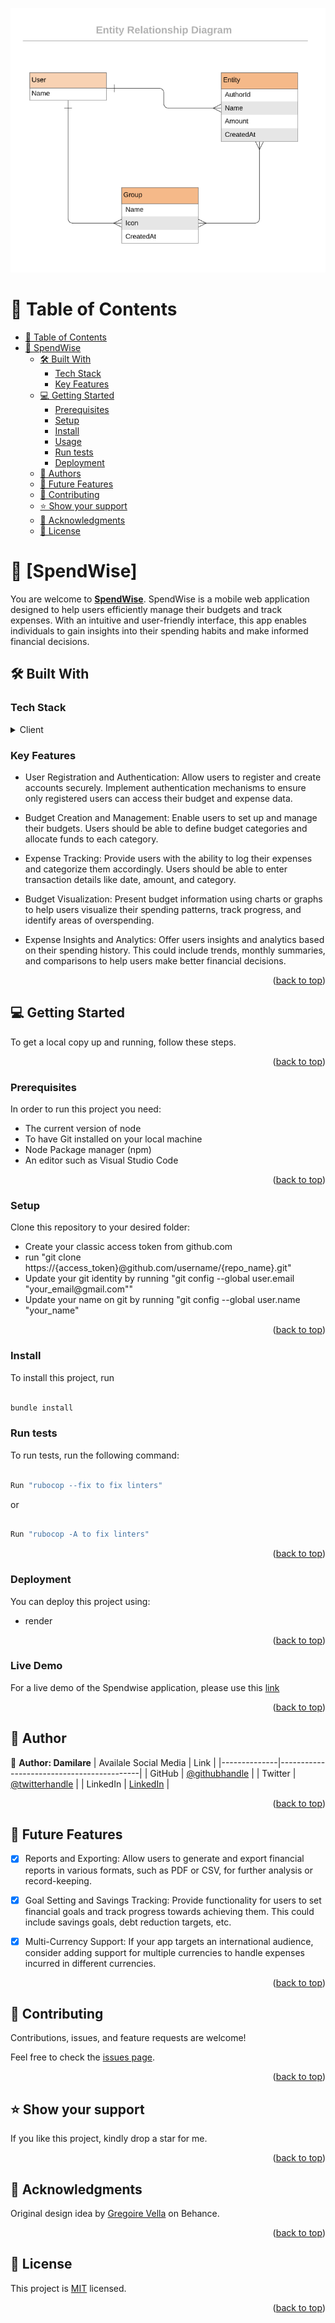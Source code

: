<!-- Insert an image from the current directory -->

![ERD ==> DATA MODEL](image.png)

<a name="readme-top"></a>

<!-- TABLE OF CONTENTS -->

# 📗 Table of Contents

- [📗 Table of Contents](#-table-of-contents)
- [📖 SpendWise](#-about-project-)
  - [🛠 Built With ](#-built-with-)
    - [Tech Stack ](#tech-stack-)
    - [Key Features ](#key-features-)
  - [💻 Getting Started ](#-getting-started-)
    - [Prerequisites](#prerequisites)
    - [Setup](#setup)
    - [Install](#install)
    - [Usage ](#usage-)
    - [Run tests ](#run-tests-)
    - [Deployment ](#deployment-)
  - [👥 Authors ](#-authors-)
  - [🔭 Future Features ](#-future-features-)
  - [🤝 Contributing ](#-contributing-)
  - [⭐️ Show your support ](#️-show-your-support-)
  - [🙏 Acknowledgments ](#-acknowledgments-)
  - [📝 License ](#-license-)

<!-- PROJECT DESCRIPTION -->

# 📖 [SpendWise] <a name="about-project"></a>

You are welcome to **[SpendWise](https://spendwise-jrzs.onrender.com)**. SpendWise is a mobile web application designed to help users efficiently manage their budgets and track expenses. With an intuitive and user-friendly interface, this app enables individuals to gain insights into their spending habits and make informed financial decisions.

## 🛠 Built With <a name="built-with"></a>

### Tech Stack <a name="tech-stack"></a>

<details>
  <summary>Client</summary>
  <ul>
    <li>RUBY</li>
    <li>RAILS</li>
  </ul>
</details>

<!-- Features -->

### Key Features <a name="key-features"></a>

- User Registration and Authentication: Allow users to register and create accounts securely. Implement authentication mechanisms to ensure only registered users can access their budget and expense data.

- Budget Creation and Management: Enable users to set up and manage their budgets. Users should be able to define budget categories and allocate funds to each category.

- Expense Tracking: Provide users with the ability to log their expenses and categorize them accordingly. Users should be able to enter transaction details like date, amount, and category.

- Budget Visualization: Present budget information using charts or graphs to help users visualize their spending patterns, track progress, and identify areas of overspending.

- Expense Insights and Analytics: Offer users insights and analytics based on their spending history. This could include trends, monthly summaries, and comparisons to help users make better financial decisions.

<p align="right">(<a href="#readme-top">back to top</a>)</p>

<!-- GETTING STARTED -->

## 💻 Getting Started <a name="getting-started"></a>

To get a local copy up and running, follow these steps.

<p align="right">(<a href="#readme-top">back to top</a>)</p>

### Prerequisites

In order to run this project you need:

<ul>
    <li>The current version of node</li>
    <li>To have Git installed on your local machine</li>
    <li>Node Package manager (npm) </li>
    <li>An editor such as Visual Studio Code</li>
  </ul>

<p align="right">(<a href="#readme-top">back to top</a>)</p>

### Setup

Clone this repository to your desired folder:

<ul>
    <li>Create your classic access token from github.com</li>
    <li>run "git clone https://{access_token}@github.com/username/{repo_name}.git"</li>
    <li>Update your git identity by running "git config --global user.email "your_email@gmail.com""</li>
    <li>Update your name on git by running "git config --global user.name "your_name"</li>
  </ul>

  <p align="right">(<a href="#readme-top">back to top</a>)</p>

### Install

To install this project, run

```sh

bundle install

```


### Run tests <a name="run-tests"></a>

To run tests, run the following command:

```sh

Run "rubocop --fix to fix linters"
```

or

```sh

Run "rubocop -A to fix linters"
```


<p align="right">(<a href="#readme-top">back to top</a>)</p>

### Deployment <a name="triangular_flag_on_post-deployment"></a>

You can deploy this project using:

- render


<p align="right">(<a href="#readme-top">back to top</a>)</p>

### Live Demo <a name="triangular_flag_on_post-deployment"></a>

For a live demo of the Spendwise application, please use this [link](https://spendwise-jrzs.onrender.com)


<p align="right">(<a href="#readme-top">back to top</a>)</p>

<!-- AUTHORS -->

## 👥 Author <a name="authors"></a>

👤 **Author: Damilare**
| Availale Social Media | Link                                      |
|--------------|-------------------------------------------|
| GitHub       | [@githubhandle](https://github.com/Bestbynature)     |
| Twitter      | [@twitterhandle](https://twitter.com/Dammybest)     |
| LinkedIn     | [LinkedIn](https://www.linkedin.com/in/damilareismailabestbynature/) |


<p align="right">(<a href="#readme-top">back to top</a>)</p>

<!-- FUTURE FEATURES -->

## 🔭 Future Features <a name="future-features"></a>

- [x] Reports and Exporting: Allow users to generate and export financial reports in various formats, such as PDF or CSV, for further analysis or record-keeping.

- [x] Goal Setting and Savings Tracking: Provide functionality for users to set financial goals and track progress towards achieving them. This could include savings goals, debt reduction targets, etc.

- [x] Multi-Currency Support: If your app targets an international audience, consider adding support for multiple currencies to handle expenses incurred in different currencies.

<p align="right">(<a href="#readme-top">back to top</a>)</p>

<!-- CONTRIBUTING -->

## 🤝 Contributing <a name="contributing"></a>

Contributions, issues, and feature requests are welcome!

Feel free to check the [issues page](../../issues/).

<p align="right">(<a href="#readme-top">back to top</a>)</p>

<!-- SUPPORT -->

## ⭐️ Show your support <a name="support"></a>

If you like this project, kindly drop a star for me.

<p align="right">(<a href="#readme-top">back to top</a>)</p>

<!-- ACKNOWLEDGEMENTS -->

## 🙏 Acknowledgments <a name="acknowledgements"></a>

 Original design idea by [Gregoire Vella](https://www.behance.net/gregoirevella) on Behance.

<p align="right">(<a href="#readme-top">back to top</a>)</p>

<!-- LICENSE -->

## 📝 License <a name="license"></a>

This project is [MIT](./LICENSE) licensed.

<p align="right">(<a href="#readme-top">back to top</a>)</p>
